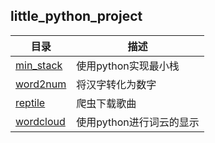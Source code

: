 ## little_python_project

目录 | 描述
---|---
[min_stack]() | 使用python实现最小栈
[word2num]() | 将汉字转化为数字
[reptile]() | 爬虫下载歌曲
[wordcloud]() | 使用python进行词云的显示